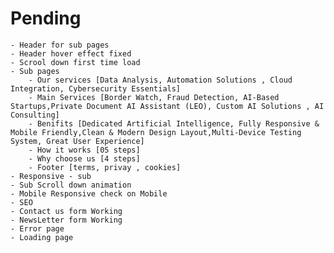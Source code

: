 # Pending

    - Header for sub pages
    - Header hover effect fixed
    - Scrool down first time load
    - Sub pages
        - Our services [Data Analysis, Automation Solutions , Cloud Integration, Cybersecurity Essentials]
        - Main Services [Border Watch, Fraud Detection, AI-Based Startups,Private Document AI Assistant (LEO), Custom AI Solutions , AI Consulting]
        - Benifits [Dedicated Artificial Intelligence, Fully Responsive & Mobile Friendly,Clean & Modern Design Layout,Multi-Device Testing System, Great User Experience]
        - How it works [05 steps]
        - Why choose us [4 steps]
        - Footer [terms, privay , cookies]
    - Responsive - sub
    - Sub Scroll down animation
    - Mobile Responsive check on Mobile
    - SEO
    - Contact us form Working
    - NewsLetter form Working
    - Error page
    - Loading page
